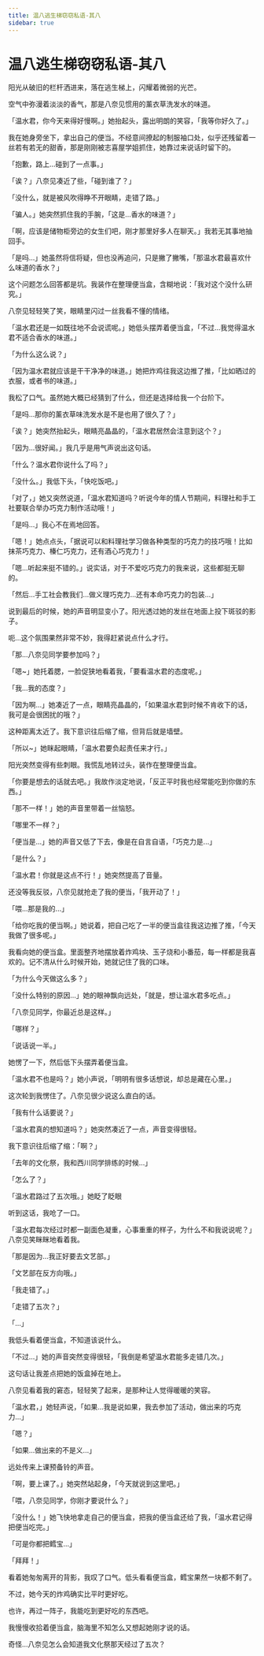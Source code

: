 ```yaml
---
title: 温八逃生梯窃窃私语-其八
sidebar: true
---
```


# 温八逃生梯窃窃私语-其八

<ClientOnly>
<title-pv/>
</ClientOnly>

阳光从破旧的栏杆洒进来，落在逃生梯上，闪耀着微弱的光芒。

空气中弥漫着淡淡的香气，那是八奈见惯用的薰衣草洗发水的味道。

「温水君，你今天来得好慢啊。」她抬起头，露出明朗的笑容，「我等你好久了。」

我在她身旁坐下，拿出自己的便当。不经意间撩起的制服袖口处，似乎还残留着一丝若有若无的甜香，那是刚刚被志喜屋学姐抓住，她靠过来说话时留下的。

「抱歉，路上...碰到了一点事。」

「诶？」八奈见凑近了些，「碰到谁了？」

「没什么，就是被风吹得睁不开眼睛，走错了路。」

「骗人。」她突然抓住我的手腕，「这是...香水的味道？」

「啊，应该是储物柜旁边的女生们吧，刚才那里好多人在聊天。」我若无其事地抽回手。

「是吗...」她虽然将信将疑，但也没再追问，只是撇了撇嘴，「那温水君最喜欢什么味道的香水？」

这个问题怎么回答都是坑。我装作在整理便当盒，含糊地说：「我对这个没什么研究。」

八奈见轻轻笑了笑，眼睛里闪过一丝我看不懂的情绪。

「温水君还是一如既往地不会说谎呢。」她低头摆弄着便当盒，「不过...我觉得温水君不适合香水的味道。」

「为什么这么说？」

「因为温水君就应该是干干净净的味道。」她把炸鸡往我这边推了推，「比如晒过的衣服，或者书的味道。」

我松了口气。虽然她大概已经猜到了什么，但还是选择给我一个台阶下。

「是吗...那你的薰衣草味洗发水是不是也用了很久了？」

「诶？」她突然抬起头，眼睛亮晶晶的，「温水君居然会注意到这个？」

「因为...很好闻。」我几乎是用气声说出这句话。

「什么？温水君你说什么了吗？」

「没什么。」我低下头，「快吃饭吧。」

「对了，」她又突然说道，「温水君知道吗？听说今年的情人节期间，料理社和手工社要联合举办巧克力制作活动哦！」

「是吗...」我心不在焉地回答。

「嗯！」她点点头，「据说可以和料理社学习做各种类型的巧克力的技巧哦！比如抹茶巧克力、榛仁巧克力，还有酒心巧克力！」

「嗯...听起来挺不错的。」说实话，对于不爱吃巧克力的我来说，这些都挺无聊的。

「然后...手工社会教我们...做义理巧克力...还有本命巧克力的包装...」

说到最后的时候，她的声音明显变小了。阳光透过她的发丝在地面上投下斑驳的影子。

呃...这个氛围果然非常不妙，我得赶紧说点什么才行。

「那...八奈见同学要参加吗？」

「嗯~」她托着腮，一脸促狭地看着我，「要看温水君的态度呢。」

「我...我的态度？」

「因为啊...」她凑近了一点，眼睛亮晶晶的，「如果温水君到时候不肯收下的话，我可是会很困扰的哦？」

这种距离太近了。我下意识往后缩了缩，但背后就是墙壁。

「所以~」她眯起眼睛，「温水君要负起责任来才行。」

阳光突然变得有些刺眼。我慌乱地转过头，装作在整理便当盒。

「你要是想去的话就去吧。」我故作淡定地说，「反正平时我也经常能吃到你做的东西。」

「那不一样！」她的声音里带着一丝恼怒。

「哪里不一样？」

「便当是...」她的声音又低了下去，像是在自言自语，「巧克力是...」

「是什么？」

「温水君！你就是这点不行！」她突然提高了音量。

还没等我反驳，八奈见就抢走了我的便当，「我开动了！」

「喂...那是我的...」

「给你吃我的便当啊。」她说着，把自己吃了一半的便当盒往我这边推了推，「今天我做了很多呢。」

我看向她的便当盒。里面整齐地摆放着炸鸡块、玉子烧和小番茄，每一样都是我喜欢的。记不清从什么时候开始，她就记住了我的口味。

「为什么今天做这么多？」

「没什么特别的原因...」她的眼神飘向远处，「就是，想让温水君多吃点。」

「八奈见同学，你最近总是这样。」

「哪样？」

「说话说一半。」

她愣了一下，然后低下头摆弄着便当盒。

「温水君不也是吗？」她小声说，「明明有很多话想说，却总是藏在心里。」

这次轮到我愣住了。八奈见很少说这么直白的话。

「我有什么话要说？」

「温水君真的想知道吗？」她突然凑近了一点，声音变得很轻。

我下意识往后缩了缩：「啊？」

「去年的文化祭，我和西川同学排练的时候...」

「怎么了？」

「温水君路过了五次哦。」她眨了眨眼

听到这话，我呛了一口。

「温水君每次经过时都一副面色凝重，心事重重的样子，为什么不和我说说呢？」八奈见笑眯眯地看着我。

「那是因为...我正好要去文艺部。」

「文艺部在反方向哦。」

「我走错了。」

「走错了五次？」

「...」

我低头看着便当盒，不知道该说什么。

「不过...」她的声音突然变得很轻，「我倒是希望温水君能多走错几次。」

这句话让我差点把她的饭盒掉在地上。

八奈见看着我的窘态，轻轻笑了起来，是那种让人觉得暖暖的笑容。

「温水君，」她轻声说，「如果...我是说如果，我去参加了活动，做出来的巧克力...」

「嗯？」

「如果...做出来的不是义...」

远处传来上课预备铃的声音。

「啊，要上课了。」她突然站起身，「今天就说到这里吧。」

「喂，八奈见同学，你刚才要说什么？」

「没什么！」她飞快地拿走自己的便当盒，把我的便当盒还给了我，「温水君记得把便当吃完。」

「可是你都把鳕宝...」

「拜拜！」

看着她匆匆离开的背影，我叹了口气。低头看看便当盒，鳕宝果然一块都不剩了。

不过，她今天的炸鸡确实比平时更好吃。

也许，再过一阵子，我能吃到更好吃的东西吧。

我慢慢收拾着便当盒，脑海里不知怎么又想起她刚才说的话。

奇怪...八奈见怎么会知道我文化祭那天经过了五次？

<ClientOnly>
  <leave/>
</ClientOnly/>